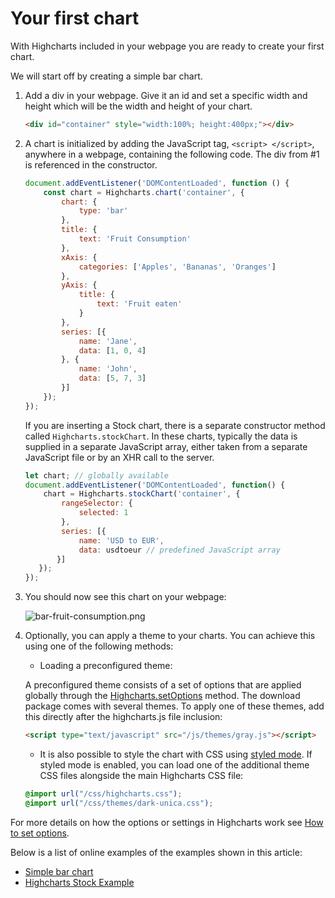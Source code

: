 Your first chart
===

With Highcharts included in your webpage you are ready to create your first chart.

We will start off by creating a simple bar chart.

1.  Add a div in your webpage. Give it an id and set a specific width and height which will be the width and height of your chart.

    ```html
    <div id="container" style="width:100%; height:400px;"></div>
    ```

2.  A chart is initialized by adding the JavaScript tag, `<script> </script>`, anywhere in a webpage, containing the following code. The div from #1 is referenced in the constructor.

    ```js
    document.addEventListener('DOMContentLoaded', function () {
        const chart = Highcharts.chart('container', {
            chart: {
                type: 'bar'
            },
            title: {
                text: 'Fruit Consumption'
            },
            xAxis: {
                categories: ['Apples', 'Bananas', 'Oranges']
            },
            yAxis: {
                title: {
                    text: 'Fruit eaten'
                }
            },
            series: [{
                name: 'Jane',
                data: [1, 0, 4]
            }, {
                name: 'John',
                data: [5, 7, 3]
            }]
        });
    });
    ```

    If you are inserting a Stock chart, there is a separate constructor method called `Highcharts.stockChart`. In these charts, typically the data is supplied in a separate JavaScript array, either taken from a separate JavaScript file or by an XHR call to the server.

    ```js
    let chart; // globally available
    document.addEventListener('DOMContentLoaded', function() {
        chart = Highcharts.stockChart('container', {
            rangeSelector: {
                selected: 1
            },
            series: [{
                name: 'USD to EUR',
                data: usdtoeur // predefined JavaScript array
           }]
       });
    });
    ```
3.  You should now see this chart on your webpage:

    ![bar-fruit-consumption.png](bar-fruit-consumption.png)

4.  Optionally, you can apply a theme to your charts. You can achieve this using one of the following methods:
    * Loading a preconfigured theme:

    A preconfigured theme consists of a set of options that are applied globally through the [Highcharts.setOptions](https://api.highcharts.com/class-reference/Highcharts#.setOptions) method. The download package comes with several themes. To apply one of these themes, add this directly after the highcharts.js file inclusion:

    ```html
    <script type="text/javascript" src="/js/themes/gray.js"></script>
    ```

    * It is also possible to style the chart with CSS using [styled mode](https://www.highcharts.com/docs/chart-design-and-style/style-by-css).
    If styled mode is enabled, you can load one of the additional theme CSS files alongside the main Highcharts CSS file:
    ```css
    @import url("/css/highcharts.css");
    @import url("/css/themes/dark-unica.css");
    ```


For more details on how the options or settings in Highcharts work see [How to set options](https://highcharts.com/docs/getting-started/how-to-set-options).

Below is a list of online examples of the examples shown in this article:

*   [Simple bar chart](https://jsfiddle.net/highcharts/kh5jY/)
*   [Highcharts Stock Example](https://jsfiddle.net/gh/get/library/pure/highcharts/highcharts/tree/master/samples/stock/demo/basic-line/)
